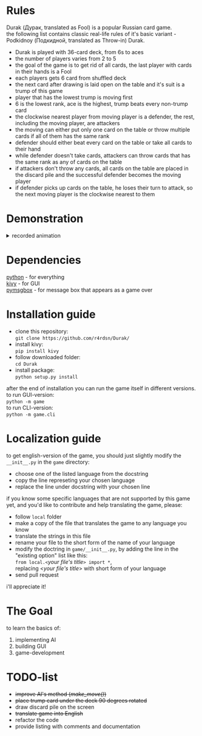 # Rules
Durak (Дурак, translated as Fool) is a popular Russian card game.  
the following list contains classic real-life rules of it's basic variant - Podkidnoy (Подкидной, translated as Throw-in) Durak.

* Durak is played with 36-card deck, from 6s to aces
* the number of players varies from 2 to 5
* the goal of the game is to get rid of all cards, the last player with cards in their hands is a Fool
* each players gets 6 card from shuffled deck
* the next card after drawing is laid open on the table and it's suit is a trump of this game
* player that has the lowest trump is moving first
* 6 is the lowest rank, ace is the highest, trump beats every non-trump card
* the clockwise nearest player from moving player is a defender, the rest, including the moving player, are attackers  
* the moving can either put only one card on the table or throw multiple cards if all of them has the same rank
* defender should either beat every card on the table or take all cards to their hand
* while defender doesn't take cards, attackers can throw cards that has the same rank as any of cards on the table
* if attackers don't throw any cards, all cards on the table are placed in the discard pile and the successful defender becomes the moving player
* if defender picks up cards on the table, he loses their turn to attack, so the next moving player is the clockwise nearest to them


# Demonstration
<details> 
  <summary>recorded animation</summary>
   ![gameplay animation](gameplay.gif)
</details>


# Dependencies
[python](https://python.org/) - for everything  
[kivy](https://github.com/kivy/kivy) - for GUI  
[pymsgbox](https://github.com/asweigart/PyMsgBox) - for message box that appears as a game over


# Installation guide
* clone this repository:  
```git clone https://github.com/r4rdsn/Durak/```  
* install kivy:  
```pip install kivy```
* follow downloaded folder:  
```cd Durak``` 
* install package:  
```python setup.py install```  

after the end of installation you can run the game itself in different versions.  
to run GUI-version:  
```python -m game```  
to run CLI-version:  
```python -m game.cli```


# Localization guide
to get english-version of the game, you should just slightly modify the ```__init__.py``` in the ```game``` directory:  

* choose one of the listed language from the docstring  
* copy the line represeting your chosen language  
* replace the line under docstring with your chosen line  

if you know some specific languages that are not supported by this game yet, and you'd like to contribute and help translating the game, please:  

* follow ```local``` folder  
* make a copy of the file that translates the game to any language you know  
* translate the strings in this file  
* rename your file to the short form of the name of your language  
* modify the doctring in ```game/__init__.py```, by adding the line in the "existing option" list like this:  
```from local.<```_your file's title_```> import *```,  
replacing <_your file's title_> with short form of your language
* send pull request  

i'll appreciate it!


# The Goal
to learn the basics of:

1. implementing AI
2. building GUI
3. game-development


# TODO-list
* ~~improve AI's method (_make_move()_)~~
* ~~place trump card under the deck 90 degrees rotated~~
* draw discard pile on the screen
* ~~translate game into English~~
* refactor the code
* provide listing with comments and documentation
